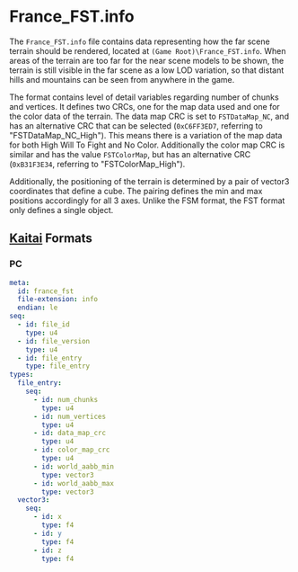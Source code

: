 # France_FST.info

The `France_FST.info` file contains data representing how the far scene terrain should be rendered, located at `(Game Root)\France_FST.info`.
When areas of the terrain are too far for the near scene models to be shown, the terrain is still visible in the far scene as a low LOD variation, so that distant hills
and mountains can be seen from anywhere in the game.

The format contains level of detail variables regarding number of chunks and vertices. It defines two CRCs, one for the map data used and one for the color data of the terrain.
The data map CRC is set to `FSTDataMap_NC`, and has an alternative CRC that can be selected (`0xC6FF3ED7`, referring to "FSTDataMap_NC_High"). This means there is a variation of the map data
for both High Will To Fight and No Color. Additionally the color map CRC is similar and has the value `FSTColorMap`, but has an alternative CRC (`0xB31F3E34`, referring to "FSTColorMap_High").

Additionally, the positioning of the terrain is determined by a pair of vector3 coordinates that define a cube. The pairing defines the min and max positions accordingly for all 3 axes.
Unlike the FSM format, the FST format only defines a single object.

## [Kaitai](http://kaitai.io/) Formats

### PC

```yaml
meta:
  id: france_fst
  file-extension: info
  endian: le
seq:
  - id: file_id
    type: u4
  - id: file_version
    type: u4
  - id: file_entry
    type: file_entry
types:
  file_entry:
    seq:
      - id: num_chunks
        type: u4
      - id: num_vertices
        type: u4
      - id: data_map_crc
        type: u4
      - id: color_map_crc
        type: u4
      - id: world_aabb_min
        type: vector3
      - id: world_aabb_max
        type: vector3
  vector3:
    seq:
      - id: x
        type: f4
      - id: y
        type: f4
      - id: z
        type: f4
```

